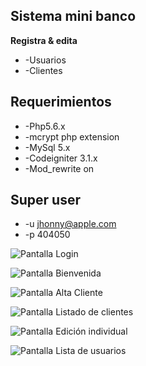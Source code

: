 ## Sistema mini banco
  **Registra & edita**
  * -Usuarios
  * -Clientes

## Requerimientos
* -Php5.6.x
* -mcrypt php extension
* -MySql 5.x
* -Codeigniter 3.1.x
* -Mod_rewrite on

## Super user
* -u jhonny@apple.com
* -p 404050

![Pantalla Login](http://develupme.com/login.png)

![Pantalla Bienvenida](http://develupme.com/dashboard.png)

![Pantalla Alta Cliente](http://develupme.com/capturaCliente.png)

![Pantalla Listado de clientes](http://develupme.com/listaClientes.png)

![Pantalla Edición individual](http://develupme.com/editarCliente.png)

![Pantalla Lista de usuarios](http://develupme.com/listaUsers.png)
